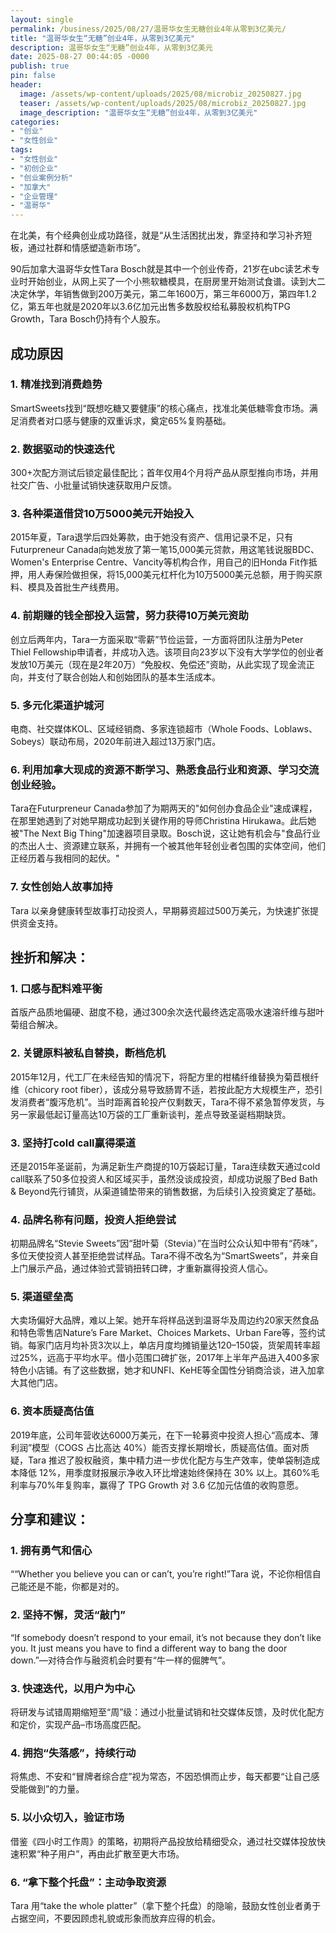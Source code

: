 ```yaml
---
layout: single
permalink: /business/2025/08/27/温哥华女生无糖创业4年从零到3亿美元/
title: "温哥华女生“无糖”创业4年，从零到3亿美元"
description: 温哥华女生“无糖”创业4年，从零到3亿美元
date: 2025-08-27 00:44:05 -0000
publish: true
pin: false
header:
  image: /assets/wp-content/uploads/2025/08/microbiz_20250827.jpg
  teaser: /assets/wp-content/uploads/2025/08/microbiz_20250827.jpg
  image_description: "温哥华女生“无糖”创业4年，从零到3亿美元"
categories:
- "创业"
- "女性创业"
tags:
- "女性创业"
- "初创企业"
- "创业案例分析"
- "加拿大"
- "企业管理"
- "温哥华"
---
```





在北美，有个经典创业成功路径，就是“从生活困扰出发，靠坚持和学习补齐短板，通过社群和情感塑造新市场”。

90后加拿大温哥华女性Tara Bosch就是其中一个创业传奇，21岁在ubc读艺术专业时开始创业，从网上买了一个小熊软糖模具，在厨房里开始测试食谱。读到大二决定休学，年销售做到200万美元，第二年1600万，第三年6000万，第四年1.2亿，第五年也就是2020年以3.6亿加元出售多数股权给私募股权机构TPG Growth，Tara Bosch仍持有个人股东。


## 成功原因

### 1. 精准找到消费趋势

SmartSweets找到“既想吃糖又要健康”的核心痛点，找准北美低糖零食市场。满足消费者对口感与健康的双重诉求，奠定65%复购基础。


### 2. 数据驱动的快速迭代

300+次配方测试后锁定最佳配比；首年仅用4个月将产品从原型推向市场，并用社交广告、小批量试销快速获取用户反馈。


### 3. 各种渠道借贷10万5000美元开始投入

2015年夏，Tara退学后四处筹款，由于她没有资产、信用记录不足，只有Futurpreneur Canada向她发放了第一笔15,000美元贷款，用这笔钱说服BDC、Women's Enterprise Centre、Vancity等机构合作，用自己的旧Honda Fit作抵押，用人寿保险做担保，将15,000美元杠杆化为10万5000美元总额，用于购买原料、模具及首批生产线费用。

### 4. 前期赚的钱全部投入运营，努力获得10万美元资助

创立后两年内，Tara一方面采取“零薪”节俭运营，一方面将团队注册为Peter Thiel Fellowship申请者，并成功入选。该项目向23岁以下没有大学学位的创业者发放10万美元（现在是2年20万）“免股权、免偿还”资助，从此实现了现金流正向，并支付了联合创始人和创始团队的基本生活成本。

### 5. 多元化渠道护城河

电商、社交媒体KOL、区域经销商、多家连锁超市（Whole Foods、Loblaws、Sobeys）联动布局，2020年前进入超过13万家门店。

### 6. 利用加拿大现成的资源不断学习、熟悉食品行业和资源、学习交流创业经验。

Tara在Futurpreneur Canada参加了为期两天的"如何创办食品企业"速成课程，在那里她遇到了对她早期成功起到关键作用的导师Christina Hirukawa。此后她被"The Next Big Thing"加速器项目录取。Bosch说，这让她有机会与"食品行业的杰出人士、资源建立联系，并拥有一个被其他年轻创业者包围的实体空间，他们正经历着与我相同的起伏。"

### 7. 女性创始人故事加持

Tara 以亲身健康转型故事打动投资人，早期募资超过500万美元，为快速扩张提供资金支持。


## 挫折和解决：

### 1. 口感与配料难平衡

首版产品质地偏硬、甜度不稳，通过300余次迭代最终选定高吸水速溶纤维与甜叶菊组合解决。

### 2. 关键原料被私自替换，断档危机

2015年12月，代工厂在未经告知的情况下，将配方里的柑橘纤维替换为菊苣根纤维（chicory root fiber），该成分易导致肠胃不适，若按此配方大规模生产，恐引发消费者“腹泻危机”。当时距离首轮投产仅剩数天，Tara不得不紧急暂停发货，与另一家最低起订量高达10万袋的工厂重新谈判，差点导致圣诞档期缺货。

### 3. 坚持打cold call赢得渠道

还是2015年圣诞前，为满足新生产商提的10万袋起订量，Tara连续数天通过cold call联系了50多位投资人和区域买手，虽然没谈成投资，却成功说服了Bed Bath & Beyond先行铺货，从渠道铺垫带来的销售数据，为后续引入投资奠定了基础。

### 4. 品牌名称有问题，投资人拒绝尝试

初期品牌名“Stevie Sweets”因“甜叶菊（Stevia）”在当时公众认知中带有“药味”，多位天使投资人甚至拒绝尝试样品。Tara不得不改名为“SmartSweets”，并亲自上门展示产品，通过体验式营销扭转口碑，才重新赢得投资人信心。

### 5. 渠道壁垒高

大卖场偏好大品牌，难以上架。她开车将样品送到温哥华及周边约20家天然食品和特色零售店Nature’s Fare Market、Choices Markets、Urban Fare等，签约试销。每家门店月均补货3次以上，单店月度均摊销量达120–150袋，货架周转率超过25%，远高于平均水平。借小范围口碑扩张，2017年上半年产品进入400多家特色小店铺。有了这些数据，她才和UNFI、KeHE等全国性分销商洽谈，进入加拿大其他门店。

### 6. 资本质疑高估值

2019年底，公司年营收达6000万美元，在下一轮募资中投资人担心“高成本、薄利润”模型（COGS 占比高达 40%）能否支撑长期增长，质疑高估值。面对质疑，Tara 推迟了股权融资，集中精力进一步优化配方与生产效率，使单袋制造成本降低 12%，用季度财报展示净收入环比增速始终保持在 30% 以上。其60%毛利率与70%年复购率，赢得了 TPG Growth 对 3.6 亿加元估值的收购意愿。



## 分享和建议：


### 1. 拥有勇气和信心

““Whether you believe you can or can’t, you’re right!”Tara 说，不论你相信自己能还是不能，你都是对的。

### 2. 坚持不懈，灵活“敲门”

“If somebody doesn’t respond to your email, it’s not because they don’t like you. It just means you have to find a different way to bang the door down.”—对待合作与融资机会时要有“牛一样的倔脾气”。

### 3. 快速迭代，以用户为中心

将研发与试错周期缩短至“周”级：通过小批量试销和社交媒体反馈，及时优化配方和定价，实现产品–市场高度匹配。

### 4. 拥抱“失落感”，持续行动

将焦虑、不安和“冒牌者综合症”视为常态，不因恐惧而止步，每天都要“让自己感受能做到”的力量。

### 5. 以小众切入，验证市场

借鉴《四小时工作周》的策略，初期将产品投放给精细受众，通过社交媒体投放快速积累“种子用户”，再由此扩散至更大市场。

### 6.  “拿下整个托盘”：主动争取资源

Tara 用“take the whole platter”（拿下整个托盘）的隐喻，鼓励女性创业者勇于占据空间，不要因顾虑礼貌或形象而放弃应得的机会。


        